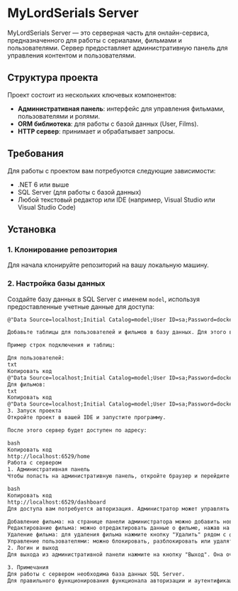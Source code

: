 # MyLordSerials Server

MyLordSerials Server — это серверная часть для онлайн-сервиса, предназначенного для работы с сериалами, фильмами и пользователями. Сервер предоставляет административную панель для управления контентом и пользователями.

## Структура проекта

Проект состоит из нескольких ключевых компонентов:

- **Административная панель**: интерфейс для управления фильмами, пользователями и ролями.
- **ORM библиотека**: для работы с базой данных (User, Films).
- **HTTP сервер**: принимает и обрабатывает запросы.

## Требования

Для работы с проектом вам потребуются следующие зависимости:

- .NET 6 или выше
- SQL Server (для работы с базой данных)
- Любой текстовый редактор или IDE (например, Visual Studio или Visual Studio Code)

## Установка

### 1. Клонирование репозитория

Для начала клонируйте репозиторий на вашу локальную машину.

### 2. Настройка базы данных

Создайте базу данных в SQL Server с именем `model`, используя предоставленные учетные данные для доступа:

```txt
@"Data Source=localhost;Initial Catalog=model;User ID=sa;Password=dockerStrongPwd123;TrustServerCertificate=true"

Добавьте таблицы для пользователей и фильмов в базу данных. Для этого вы можете использовать встроенные механизмы ORM или SQL-запросы для создания нужных таблиц и их структуры.

Пример строк подключения и таблиц:

Для пользователей:
txt
Копировать код
@"Data Source=localhost;Initial Catalog=model;User ID=sa;Password=dockerStrongPwd123;TrustServerCertificate=true", "Users"
Для фильмов:
txt
Копировать код
@"Data Source=localhost;Initial Catalog=model;User ID=sa;Password=dockerStrongPwd123;TrustServerCertificate=true", "Movies"
3. Запуск проекта
Откройте проект в вашей IDE и запустите программу.

После этого сервер будет доступен по адресу:

bash
Копировать код
http://localhost:6529/home
Работа с сервером
1. Административная панель
Чтобы попасть на административную панель, откройте браузер и перейдите по следующему URL:

bash
Копировать код
http://localhost:6529/dashboard
Для доступа вам потребуется авторизация. Администратор может управлять фильмами и пользователями:

Добавление фильма: на странице панели администратора можно добавить новый фильм через форму с полями для ввода данных о фильме.
Редактирование фильма: можно отредактировать данные о фильме, нажав на кнопку "Редактировать".
Удаление фильма: для удаления фильма нажмите кнопку "Удалить" рядом с фильмом.
Управление пользователями: можно блокировать, разблокировать или удалять пользователей.
2. Логин и выход
Для выхода из административной панели нажмите на кнопку "Выход". Она очистит вашу сессию и вернет на главную страницу.

3. Примечания
Для работы с сервером необходима база данных SQL Server.
Для правильного функционирования функционала авторизации и аутентификации нужно настроить cookies и сессии на сервере.
